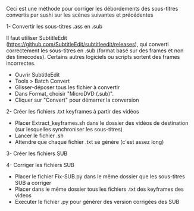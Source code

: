 Ceci est une méthode pour corriger les débordements des sous-titres convertis par sushi sur les scènes suivantes et précédentes


1- Convertir les sous-titres .ass en .sub

Il faut utiliser SubtitleEdit (https://github.com/SubtitleEdit/subtitleedit/releases), qui converti correctement les sous-titres en .sub (format basé sur des frames et non des timecodes). Certains autres logiciels ou scripts sortent des frames incorrectes.

- Ouvrir SubtitleEdit
- Tools > Batch Convert
- Glisser-déposer tous les fichier à convertir
- Dans Format, choisir "MicroDVD (.sub)".
- Cliquer sur "Convert" pour démarrer la conversion

2- Créer les fichiers .txt keyframes à partir des vidéos

- Placer Extract_keyframes.sh dans le dossier des vidéos de destination (sur lesquelles synchroniser les sous-titres)
- Lancer le fichier .sh
- Attendre que chaque fichier .txt se génère (c'est assez long)

3- Créer les fichiers SUB

4- Corriger les fichiers SUB

- Placer le fichier Fix-SUB.py dans le même dossier que les sous-titres SUB a corriger
- Placer dans le même dossier tous les fichiers .txt des keyframes des videos
- Executer le fichier .py pour générer des version corrigées des SUB
